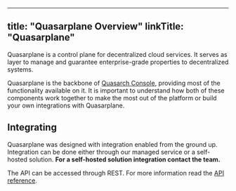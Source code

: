 
---
title: "Quasarplane Overview"
linkTitle: "Quasarplane"
---

Quasarplane is a control plane for decentralized cloud services.
It serves as layer to manage and guarantee enterprise-grade properties to decentralized systems.

Quasarplane is the backbone of [Quasarch Console](), providing most of the functionality available on it.
It is important to understand how both of these components work together to make the most out of the platform or build your own integrations with Quasarplane.

## Integrating

Quasarplane was designed with integration enabled from the ground up.
Integration can be done either through our managed service or a self-hosted solution.
**For a self-hosted solution integration contact the team.**

The API can be accessed through REST. For more information read the [API reference](api-reference).
